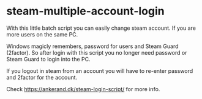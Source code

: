 # steam-multiple-account-login

With this little batch script you can easily change steam account. If you are more users on the same PC.

Windows magicly remembers, password for users and Steam Guard (2factor).
So after login with this script you no longer need password or Steam Guard to login into the PC.

If you logout in steam from an account you will have to re-enter password and 2factor for the account.

Check https://ankerand.dk/steam-login-script/ for more info.

